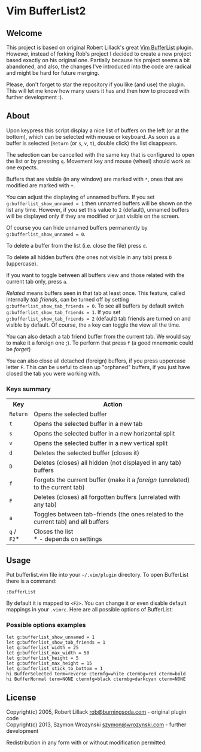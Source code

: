 Vim BufferList2
===============

Welcome
-------

This project is based on original Robert Lillack's great
[Vim BufferList](https://github.com/roblillack/vim-bufferlist) plugin. However, instead of forking
Rob's project I decided to create a new project based exactly on his original one. Partially because
his project seems a bit abandoned, and also, the changes I've introduced into the code are radical
and might be hard for future merging.

Please, don't forget to star the repository if you like (and use) the plugin. This will let me know
how many users it has and then how to proceed with further development :).

About
-----

Upon keypress this script display a nice list of buffers on the left (or at the bottom),
which can be selected with mouse or keyboard. As soon as a buffer is selected
(`Return` (or `s`, `v`, `t`), double click) the list disappears.

The selection can be cancelled with the same key that is configured to open the list or by pressing
`q`. Movement key and mouse (wheel) should work as one expects.

Buffers that are visible (in any window) are marked with `*`, ones that are modified are marked with
`+`.

You can adjust the displaying of unnamed buffers. If you set `g:bufferlist_show_unnamed = 1` then
unnamed buffers will be shown on the list any time. However, if you set this value to `2` (default),
unnamed buffers will be displayed only if they are modified or just visible on the screen.

Of course you can hide unnamed buffers permanently by `g:bufferlist_show_unnamed = 0`.

To delete a buffer from the list (i.e. close the file) press `d`.

To delete all hidden buffers (the ones not visible in any tab) press `D` (uppercase).

If you want to toggle between all buffers view and those related with the current tab only, press
`a`.

*Related* means buffers seen in that tab at least once. This feature, called internally *tab
friends*, can be turned off by setting `g:bufferlist_show_tab_friends = 0`. To see all buffers by
default switch `g:bufferlist_show_tab_friends = 1`. If you set `g:bufferlist_show_tab_friends = 2`
(default) tab friends are turned on and visible by default. Of course, the `a` key can toggle the
view all the time.

You can also detach a tab friend buffer from the current tab. We would say to make it a foreign one
;). To perform that press `f` (a good mnemonic could be *forget*)

You can also close all detached (foreign) buffers, if you press uppercase letter `F`. This can be
useful to clean up "orphaned" buffers, if you just have closed the tab you were working with.

### Keys summary ###

<table>
<tr>
<th>Key</th>
<th>Action</th>
</tr>
<tr>
<td><code>Return</code></td>
<td>Opens the selected buffer</td>
</tr>
<tr>
<td><code>t</code></td>
<td>Opens the selected buffer in a new tab</td>
</tr>
<tr>
<td><code>s</code></td>
<td>Opens the selected buffer in a new horizontal split</td>
</tr>
<tr>
<td><code>v</code></td>
<td>Opens the selected buffer in a new vertical split</td>
</tr>
<tr>
<td><code>d</code></td>
<td>Deletes the selected buffer (closes it)</td>
</tr>
<tr>
<td><code>D</code></td>
<td>Deletes (closes) all hidden (not displayed in any tab) buffers</td>
</tr>
<tr>
<td><code>f</code></td>
<td>Forgets the current buffer (make it a <em>foreign</em> (unrelated) to the current tab)</td>
</tr>
<tr>
<td><code>F</code></td>
<td>Deletes (closes) all forgotten buffers (unrelated with any tab)</td>
</tr>
<tr>
<td><code>a</code></td>
<td>Toggles between tab-friends (the ones related to the current tab) and all buffers</td>
</tr>
<tr>
<td><code>q</code> / <code>F2</code>&#42;</td>
<td>Closes the list <br/>&#42; - depends on settings</td>
</tr>
</table>

Usage
-----

Put bufferlist.vim file into your `~/.vim/plugin` directory. To open BufferList there is a command:

    :BufferList

By default it is mapped to `<F2>`. You can change it or even disable default mappings
in your `.vimrc`. Here are all possible options of BufferList:

### Possible options examples

    let g:bufferlist_show_unnamed = 1
    let g:bufferlist_show_tab_friends = 1
    let g:bufferlist_width = 25
    let g:bufferlist_max_width = 50
    let g:bufferlist_height = 5
    let g:bufferlist_max_height = 15
    let g:bufferlist_stick_to_bottom = 1
    hi BufferSelected term=reverse ctermfg=white ctermbg=red cterm=bold
    hi BufferNormal term=NONE ctermfg=black ctermbg=darkcyan cterm=NONE

License
-------

Copyright(c) 2005, Robert Lillack <rob@burningsoda.com> - original plugin code<br />
Copyright(c) 2013, Szymon Wrozynski <szymon@wrozynski.com> - further development

Redistribution in any form with or without modification permitted.
